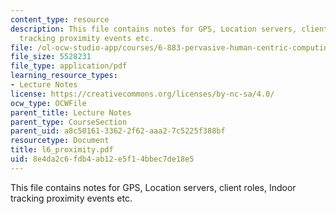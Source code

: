 ```yaml
---
content_type: resource
description: This file contains notes for GPS, Location servers, client roles, Indoor
  tracking proximity events etc.
file: /ol-ocw-studio-app/courses/6-883-pervasive-human-centric-computing-sma-5508-spring-2006/8e4da2c6fdb4ab12e5f14bbec7de18e5_l6_proximity.pdf
file_size: 5528231
file_type: application/pdf
learning_resource_types:
- Lecture Notes
license: https://creativecommons.org/licenses/by-nc-sa/4.0/
ocw_type: OCWFile
parent_title: Lecture Notes
parent_type: CourseSection
parent_uid: a8c50161-3362-2f62-aaa2-7c5225f388bf
resourcetype: Document
title: l6_proximity.pdf
uid: 8e4da2c6-fdb4-ab12-e5f1-4bbec7de18e5
---
```

This file contains notes for GPS, Location servers, client roles, Indoor tracking proximity events etc.